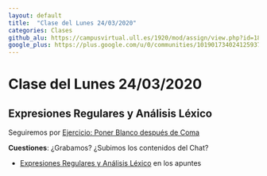 ```yaml
---
layout: default
title:  "Clase del Lunes 24/03/2020"
categories: Clases
github_alu: https://campusvirtual.ull.es/1920/mod/assign/view.php?id=187733
google_plus: https://plus.google.com/u/0/communities/101901734024125937720
---
```


# Clase del Lunes 24/03/2020

## Expresiones Regulares y Análisis Léxico

Seguiremos por [Ejercicio: Poner Blanco después de Coma]({{site.baseurl}}/tema2-expresiones-regulares-y-analisis-lexico/#ejercicio-poner-blanco-despu%C3%A9s-de-coma)

**Cuestiones**: ¿Grabamos? ¿Subimos los contenidos del Chat?
  
  
* [Expresiones Regulares y Análisis Léxico]({{site.baseurl}}/tema2-expresiones-regulares-y-analisis-lexico/) en los apuntes

